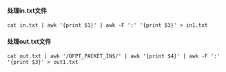 #### 处理in.txt文件
`cat in.txt | awk '{print $1}' | awk -F ':' '{print $3}' > in1.txt`

#### 处理out.txt文件
`cat out.txt | awk '/OFPT_PACKET_IN$/' | awk '{print $4}' | awk -F ':' '{print $3}' > out1.txt
`

